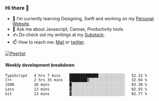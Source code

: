 ### Hi there 👋

- 🌱 I’m currently learning Designing, Swift and working on my [Personal Website](https://kvaishak.com/).
- 💬 Ask me about Javascript, Canvas,  Productivity tools. 
- :writing_hand: Do check out my writings at my [Substack](https://kvaishak.substack.com/).
- 📫 How to reach me: [Mail](mailto:vaishak.kaippanchery@gmail.com) or [twitter](https://twitter.com/kvaishack).

[![Peerlist](https://github-readme-badge.peerlist.io/api/vaishak)](https://peerlist.io/vaishak)

#### Weekly development breakdown

<!--START_SECTION:waka-->

```txt
TypeScript   4 hrs 7 mins    █████████████░░░░░░░░░░░░   52.33 %
C++          2 hrs 35 mins   ████████▒░░░░░░░░░░░░░░░░   32.94 %
JSON         16 mins         █░░░░░░░░░░░░░░░░░░░░░░░░   03.39 %
Less         13 mins         ▓░░░░░░░░░░░░░░░░░░░░░░░░   02.93 %
Git          13 mins         ▓░░░░░░░░░░░░░░░░░░░░░░░░   02.77 %
```

<!--END_SECTION:waka-->
